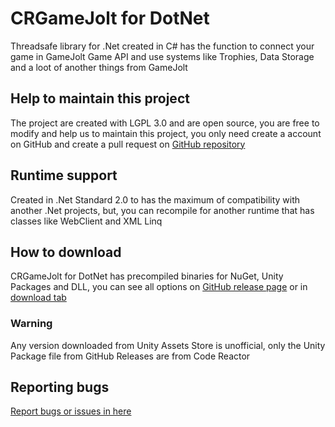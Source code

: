 # CRGameJolt for DotNet

Threadsafe library for .Net created in C# has the function to connect your game in GameJolt Game API and use systems like Trophies, Data Storage and a loot of another things from GameJolt

## Help to maintain this project

The project are created with LGPL 3.0 and are open source, you are free to modify and help us to maintain this project, you only need create a account on GitHub and create a pull request on [GitHub repository](https://github.com/CodeReactorInc/CRGameJolt-DotNet)

## Runtime support

Created in .Net Standard 2.0 to has the maximum of compatibility with another .Net projects, but, you can recompile for another runtime that has classes like WebClient and XML Linq

## How to download

CRGameJolt for DotNet has precompiled binaries for NuGet, Unity Packages and DLL, you can see all options on [GitHub release page](https://github.com/CodeReactorInc/CRGameJolt-DotNet/releases) or in [download tab](articles/download.html)

### Warning

Any version downloaded from Unity Assets Store is unofficial, only the Unity Package file from GitHub Releases are from Code Reactor

## Reporting bugs

[Report bugs or issues in here](https://github.com/CodeReactorInc/CRGameJolt-DotNet/issues)